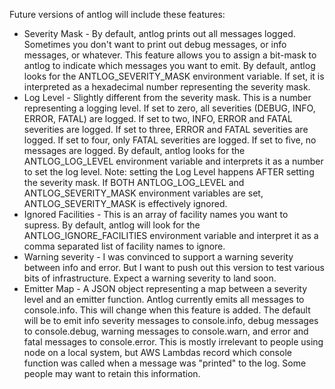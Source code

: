 Future versions of antlog will include these features:

* Severity Mask - By default, antlog prints out all messages logged.
  Sometimes you don't want to print out debug messages, or info
  messages, or whatever.  This feature allows you to assign a bit-mask
  to antlog to indicate which messages you want to emit.  By default,
  antlog looks for the ANTLOG_SEVERITY_MASK environment variable.  If set,
  it is interpreted as a hexadecimal number representing the severity mask.
* Log Level - Slightly different from the severity mask. This is a number
  representing a logging level.  If set to zero, all severities (DEBUG, INFO,
  ERROR, FATAL) are logged.  If set to two, INFO, ERROR and FATAL severities
  are logged.  If set to three, ERROR and FATAL severities are logged.  If set
  to four, only FATAL severities are logged.  If set to five, no messages
  are logged.  By default, antlog looks for the ANTLOG_LOG_LEVEL environment
  variable and interprets it as a number to set the log level.  Note: setting
  the Log Level happens AFTER setting the severity mask.  If BOTH
  ANTLOG_LOG_LEVEL and ANTLOG_SEVERITY_MASK environment variables are set,
  ANTLOG_SEVERITY_MASK is effectively ignored.
* Ignored Facilities - This is an array of facility names you want to supress.
  By default, antlog will look for the ANTLOG_IGNORE_FACILITIES environment
  variable and interpret it as a comma separated list of facility names to
  ignore.
* Warning severity - I was convinced to support a warning severity between info
  and error.  But I want to push out this version to test various bits of
  infrastructure.  Expect a warning severity to land soon.
* Emitter Map - A JSON object representing a map between a severity level and
  an emitter function.  Antlog currently emits all messages to console.info.
  This will change when this feature is added.  The default will be to emit
  info severity messages to console.info, debug messages to console.debug,
  warning messages to console.warn, and error and fatal messages to
  console.error.  This is mostly irrelevant to people using node on a local
  system, but AWS Lambdas record which console function was called when a
  message was "printed" to the log.  Some people may want to retain this
  information.